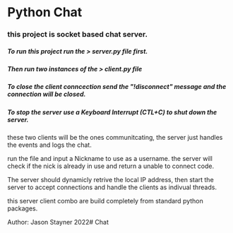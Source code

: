 # Python Chat
### this project is socket based chat server.

##### To run this project run the  > server.py file first. 

##### Then run two instances of the > client.py file 

##### To close the client conncection send the "!disconnect" message and the connection will be closed.

##### To stop the server use a Keyboard Interrupt (CTL+C) to shut down the server.

these two clients will be the ones communitcating, the server just handles the events and logs the chat.

run the file and input a Nickname to use as a username.
the server will check if the nick is already in use and return a unable to connect code.

The server should dynamicly retrive the local IP address, then start the server to accept connections and handle the clients as indivual threads.


this server client combo are build completely from standard python packages.

Author: Jason Stayner
2022# Chat
